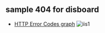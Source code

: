 ## sample 404 for disboard

- [HTTP Error Codes graph](https://discuss.elastic.co/t/how-to-change-the-color-of-visualization-based-on-error/2800) 
![iis1](https://discourse-cdn.global.ssl.fastly.net/elastic/uploads/default/optimized/1X/8d8251170117b94116608860d8787863a75d2383_1_690x350.png)

